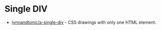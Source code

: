 # Single DIV

- [lynnandtonic/a-single-div](https://github.com/lynnandtonic/a-single-div) - CSS drawings with only one HTML element. 
